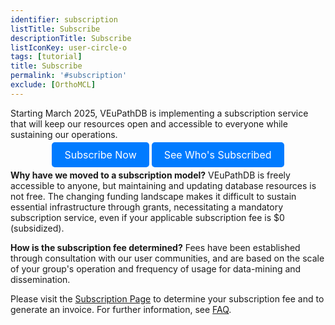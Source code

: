 ```yaml
---
identifier: subscription
listTitle: Subscribe
descriptionTitle: Subscribe
listIconKey: user-circle-o
tags: [tutorial]
title: Subscribe
permalink: '#subscription'
exclude: [OrthoMCL]
---
```

<style>

p.indent {
    margin-left: 3em
}
.survey-link {
    display: block;
    text-align: center;
    margin-top: 5px;
}
.survey-link a {
    background-color: #007BFF;
    color: white;
    padding: 10px 20px;
    text-decoration: none;
    border-radius: 5px;
    font-size: 16px;
}
</style>


Starting March 2025, VEuPathDB is implementing a subscription service that will keep our resources open and accessible to everyone while sustaining our operations.

<div class="survey-link">
  <a href="/a/app/static-content/subscriptions.html" target="_blank">Subscribe Now</a>
  <a href="/a/app/static-content/subscribers.html" target="_blank">See Who's Subscribed</a>
</div>


<b>Why have we moved to a subscription model?</b> VEuPathDB is freely accessible to anyone, but maintaining and updating database resources is not free. The changing funding landscape makes it difficult to sustain essential infrastructure through grants, necessitating a mandatory subscription service, even if your applicable subscription fee is $0 (subsidized).

<b>How is the subscription fee determined?</b> Fees have been established through consultation with our user communities, and are based on the scale of your group's operation and frequency of usage for data-mining and dissemination.

Please visit the <a href="/a/app/static-content/subscriptions.html">Subscription Page</a> to determine your subscription fee and to generate an invoice.  For further information, see <a href="/a/app/static-content/faq.html">FAQ</a>.

<!-- Your support is invaluable for keeping the VEuPathDB resources alive. Please <a href="https://qa.plasmodb.org/plasmo.b69/app/static-content/why-subscribe.html">visit this page</a> to learn more about how VEuPathDB contributes to the biomedical community and why your support is crucial! -->



   
